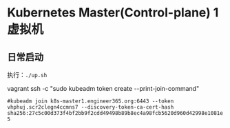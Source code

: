 # Kubernetes Master(Control-plane) 1 虚拟机

## 日常启动

  执行：`./up.sh`

vagrant ssh -c "sudo kubeadm token create --print-join-command"

`#kubeadm join k8s-master1.engineer365.org:6443 --token vhphuj.scr2clegn4ccmns7 --discovery-token-ca-cert-hash sha256:27c5c00d373f4bf2bb9f2cdd49498b89b8ec4a98fcb5620d960d42998e1081e5`
